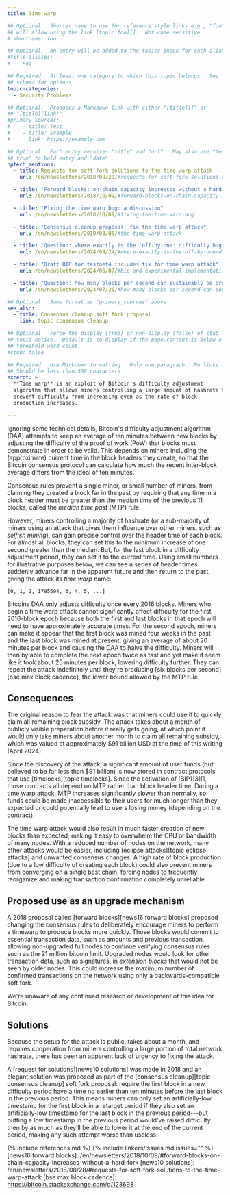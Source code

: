 ```yaml
---
title: Time warp

## Optional.  Shorter name to use for reference style links e.g., "foo"
## will allow using the link [topic foo][].  Not case sensitive
# shortname: foo

## Optional.  An entry will be added to the topics index for each alias
#title-aliases:
#  - Foo

## Required.  At least one category to which this topic belongs.  See
## schema for options
topic-categories:
  - Security Problems

## Optional.  Produces a Markdown link with either "[title][]" or
## "[title](link)"
#primary_sources:
#    - title: Test
#    - title: Example
#      link: https://example.com

## Optional.  Each entry requires "title" and "url".  May also use "feature:
## true" to bold entry and "date"
optech_mentions:
  - title: Requests for soft fork solutions to the time warp attack
    url: /en/newsletters/2018/08/28/#requests-for-soft-fork-solutions-to-the-time-warp-attack

  - title: "Forward blocks: on-chain capacity increases without a hard fork"
    url: /en/newsletters/2018/10/09/#forward-blocks-on-chain-capacity-increases-without-a-hard-fork

  - title: "Fixing the time warp bug: a discussion"
    url: /en/newsletters/2018/10/09/#fixing-the-time-warp-bug

  - title: "Consensus cleanup proposal: fix the time warp attack"
    url: /en/newsletters/2019/03/05/#the-time-warp-attack

  - title: "Question: where exactly is the 'off-by-one' difficulty bug and how does it relate to time warp?"
    url: /en/newsletters/2024/04/24/#where-exactly-is-the-off-by-one-difficulty-bug

  - title: "Draft BIP for testnet4 includes fix for time warp attack"
    url: /en/newsletters/2024/06/07/#bip-and-experimental-implementation-of-testnet4

  - title: "Question: how many blocks per second can sustainably be created using a time warp attack?"
    url: /en/newsletters/2024/07/26/#how-many-blocks-per-second-can-sustainably-be-created-using-a-time-warp-attack

## Optional.  Same format as "primary_sources" above
see_also:
  - title: Consensus cleanup soft fork proposal
    link: topic consensus cleanup

## Optional.  Force the display (true) or non-display (false) of stub
## topic notice.  Default is to display if the page.content is below a
## threshold word count
#stub: false

## Required.  Use Markdown formatting.  Only one paragraph.  No links allowed.
## Should be less than 500 characters
excerpt: >
  **Time warp** is an exploit of Bitcoin's difficulty adjustment
  algorithm that allows miners controlling a large amount of hashrate to
  prevent difficulty from increasing even as the rate of block
  production increases.

---
```

Ignoring some technical details, Bitcoin's difficulty adjustment
algorithm (DAA) attempts to keep an average of ten minutes between
new blocks by adjusting the difficulty of the proof of work (PoW) that
blocks must demonstrate in order to be valid.  This depends on miners
including the (approximate) current time in the block headers they
create, so that the Bitcoin consensus protocol can calculate how much the
recent inter-block average differs from the ideal of ten minutes.

Consensus rules prevent a single miner, or small number of miners, from
claiming they created a block far in the past by requiring that
any time in a block header must be greater than the median time of the
previous 11 blocks, called the _median time past_ (MTP) rule.

However, miners controlling a majority of hashrate (or a sub-majority of
miners using an attack that gives them influence over other miners, such
as _selfish mining_), can gain precise control over the header time of
each block.  For almost all blocks, they can set this to the minimum
increase of one second greater than the median.  But, for the last block
in a difficulty adjustment period, they can set it to the current time.
Using small numbers for illustrative purposes below, we can see a series
of header times suddenly advance far in the apparent future and then
return to the past, giving the attack its _time warp_ name:

    [0, 1, 2, 1795594, 3, 4, 5, ...]

Bitcoins DAA only adjusts difficulty once every 2016 blocks.  Miners who
begin a time warp attack cannot significantly affect difficulty for the
first 2016-block epoch because both the first and last blocks in that
epoch will need to have approximately accurate times.  For the second
epoch, miners can make it appear that the first block was mined four
weeks in the past and the last block was mined at present, giving an
average of about 20 minutes per block and causing the DAA to halve the
difficulty.  Miners will then by able to complete the next epoch twice
as fast and yet make it seem like it took about 25 minutes per block,
lowering difficulty further.  They can repeat the attack indefinitely
until they're producing [six blocks per second][bse max block cadence], the lower bound allowed by
the MTP rule.

## Consequences

The original reason to fear the attack was that miners could use it to
quickly claim all remaining block subsidy.  The attack takes about a
month of publicly visible preparation before it really gets going, at
which point it would only take miners about another month to claim all
remaining subsidy, which was valued at approximately $91 billion USD at
the time of this writing (April 2024).

Since the discovery of the attack, a significant amount of user funds
(but believed to be far less than $91 billion) is now stored in contract
protocols that use [timelocks][topic timelocks].  Since the activation of
[BIP113][], those contracts all depend on MTP rather than block header
time.  During a time warp attack, MTP increases significantly slower
than normally, so funds could be made inaccessible to their users for
much longer than they expected or could potentially lead to users losing
money (depending on the contract).

The time warp attack would also result in much faster creation of new
blocks than expected, making it easy to overwhelm the CPU or bandwidth
of many nodes.  With a reduced
number of nodes on the network, many other attacks would be easier,
including [eclipse attacks][topic eclipse attacks] and unwanted
consensus changes.  A high rate of block production (due to a low
difficulty of creating each block) could also prevent miners from
converging on a single best chain, forcing nodes to frequently
reorganize and making transaction confirmation completely unreliable.

## Proposed use as an upgrade mechanism

A 2018 proposal called [forward blocks][news16 forward blocks] proposed
changing the consensus rules to deliberately encourage miners to perform
a timewarp to produce blocks more quickly.  Those blocks would commit to
essential transaction data, such as amounts and previous transaction,
allowing non-upgraded full nodes to continue verifying consensus rules
such as the 21 million bitcoin limit.  Upgraded nodes would look for
other transaction data, such as signatures, in _extension blocks_ that
would not be seen by older nodes.  This could increase the maximum
number of confirmed transactions on the network using only a
backwards-compatible soft fork.

We're unaware of any continued research or development of this idea for
Bitcoin.

## Solutions

Because the setup for the attack is public, takes about a month, and
requires cooperation from miners controlling a large portion of total
network hashrate, there has been an apparent lack of urgency to fixing
the attack.

A [request for solutions][news10 solutions] was made in 2018 and an
elegant solution was proposed as part of the [consensus cleanup][topic
consensus cleanup] soft fork proposal: require the first block in a new
difficulty period have a time no earlier than ten minutes before the
last block in the previous period.  This means miners can only set an
artificially-low timestamp for the first block in a retarget period if
they also set an artificially-low timestamp for the last block in the
previous period---but putting a low timestamp in the previous period
would’ve raised difficulty then by as much as they’ll be able to lower
it at the end of the current period, making any such attempt worse than
useless.

{% include references.md %}
{% include linkers/issues.md issues="" %}
[news16 forward blocks]: /en/newsletters/2018/10/09/#forward-blocks-on-chain-capacity-increases-without-a-hard-fork
[news10 solutions]: /en/newsletters/2018/08/28/#requests-for-soft-fork-solutions-to-the-time-warp-attack
[bse max block cadence]: https://bitcoin.stackexchange.com/q/123698
